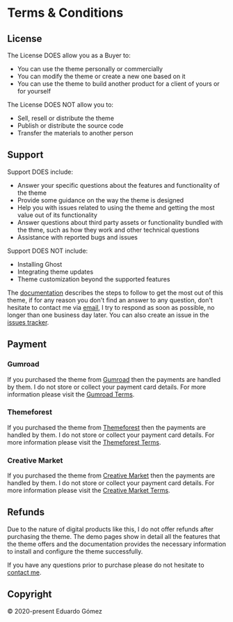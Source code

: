 # Terms & Conditions

## License

The License DOES allow you as a Buyer to:

* You can use the theme personally or commercially
* You can modify the theme or create a new one based on it
* You can use the theme to build another product for a client of yours or for yourself

The License DOES NOT allow you to:

* Sell, resell or distribute the theme
* Publish or distribute the source code
* Transfer the materials to another person

## Support

Support DOES include:

* Answer your specific questions about the features and functionality of the theme
* Provide some guidance on the way the theme is designed
* Help you with issues related to using the theme and getting the most value out of its functionality
* Answer questions about third party assets or functionality bundled with the thme, such as how they work and other technical questions
* Assistance with reported bugs and issues

Support DOES NOT include:

* Installing Ghost
* Integrating theme updates
* Theme customization beyond the supported features

The [documentation](/guide/) describes the steps to follow to get the most out of this theme, if for any reason you don't find an answer to any question, don't hesitate to contact me via [email](mailto:this.eduardo@gmail.com), I try to respond as soon as possible, no longer than one business day later. You can also create an issue in the [issues tracker](https://github.com/eddiesigner/weiss-pro/issues?q=is%3Aissue+is%3Aopen+sort%3Aupdated-desc).

## Payment

### Gumroad

If you purchased the theme from [Gumroad](https://gumroad.com) then the payments are handled by them. I do not store or collect your payment card details. For more information please visit the [Gumroad Terms](https://gumroad.com/terms).

### Themeforest

If you purchased the theme from [Themeforest](https://themeforest.net/) then the payments are handled by them. I do not store or collect your payment card details. For more information please visit the [Themeforest Terms](https://themeforest.net/legal/market).

### Creative Market

If you purchased the theme from [Creative Market](https://creativemarket.com/) then the payments are handled by them. I do not store or collect your payment card details. For more information please visit the [Creative Market Terms](https://creativemarket.com/terms).

## Refunds

Due to the nature of digital products like this, I do not offer refunds after purchasing the theme. The demo pages show in detail all the features that the theme offers and the documentation provides the necessary information to install and configure the theme successfully.

If you have any questions prior to purchase please do not hesitate to [contact me](mailto:this.eduardo@gmail.com).

## Copyright

© 2020-present Eduardo Gómez
